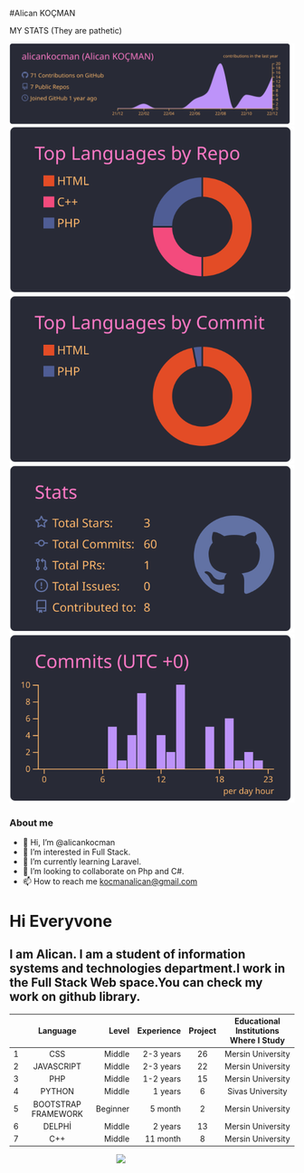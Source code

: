 #Alican KOÇMAN






MY STATS (They are pathetic)



[![](https://raw.githubusercontent.com/alicankocman/alicankocman/master/profile-summary-card-output/dracula/0-profile-details.svg)](https://github.com/vn7n24fzkq/github-profile-summary-cards)
[![](https://raw.githubusercontent.com/alicankocman/alicankocman/master/profile-summary-card-output/dracula/1-repos-per-language.svg)](https://github.com/vn7n24fzkq/github-profile-summary-cards) [![](https://raw.githubusercontent.com/alicankocman/alicankocman/master/profile-summary-card-output/dracula/2-most-commit-language.svg)](https://github.com/vn7n24fzkq/github-profile-summary-cards)
[![](https://raw.githubusercontent.com/alicankocman/alicankocman/master/profile-summary-card-output/dracula/3-stats.svg)](https://github.com/vn7n24fzkq/github-profile-summary-cards) [![](https://raw.githubusercontent.com/alicankocman/alicankocman/master/profile-summary-card-output/dracula/4-productive-time.svg)](https://github.com/vn7n24fzkq/github-profile-summary-cards)


<h3>About me</h3>

- 👋 Hi, I’m @alicankocman
- 👀 I’m interested in Full Stack.
- 🌱 I’m currently learning Laravel.
- 💞️ I’m looking to collaborate on Php and C#.
- 📫 How to reach me kocmanalican@gmail.com

<!---
alicankocman/alicankocman is a ✨ special ✨ repository because its `README.md` (this file) appears on your GitHub profile.
You can click the Preview link to take a look at your changes.
--->

# <h1>Hi Everyvone</h1>
## ****I am Alican. I am a student of information systems and technologies department.I work in the Full Stack Web space.You can check my work on github library.****

|   | Language   | Level  | Experience  | Project  | Educational Institutions Where I Study  |   
| --|:-------:| -----:|-------:| :-----:| :-----:|
| 1 | CSS  | Middle     | 2-3 years  | 26     |Mersin University|
| 2 | JAVASCRIPT   | Middle   | 2-3 years   | 22    | Mersin University|
| 3 | PHP     | Middle  | 1-2 years     | 15  |Mersin University|
|4|PYTHON|Middle |1 years     | 6  |Sivas University|
|5|BOOTSTRAP FRAMEWORK | Beginner  |5 month      | 2     |Mersin University|
| 6 | DELPHİ   | Middle    | 2 years     | 13  |Mersin University|
| 7 | C++     | Middle  | 11 month     | 8  |Mersin University|



&nbsp;&nbsp;&nbsp;&nbsp;&nbsp;&nbsp;&nbsp;&nbsp;&nbsp;&nbsp;&nbsp;&nbsp;&nbsp;&nbsp;&nbsp;&nbsp;&nbsp;&nbsp;&nbsp;&nbsp;&nbsp;&nbsp;&nbsp;&nbsp;&nbsp;&nbsp;&nbsp;&nbsp;&nbsp;&nbsp;&nbsp;&nbsp;&nbsp;&nbsp;&nbsp;&nbsp;&nbsp;&nbsp;&nbsp;&nbsp;&nbsp;&nbsp;&nbsp;&nbsp;&nbsp;&nbsp;&nbsp;&nbsp;<img src="https://media.giphy.com/media/iIqmM5tTjmpOB9mpbn/giphy.gif">


